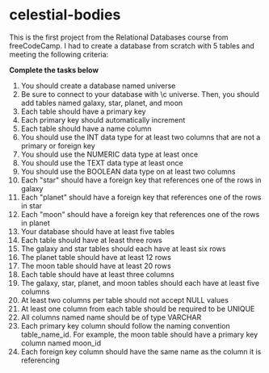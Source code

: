 # celestial-bodies
This is the first project from the Relational Databases course from freeCodeCamp.
I had to create a database from scratch with 5 tables and meeting the following criteria:

**Complete the tasks below**
1.	You should create a database named universe
2.	Be sure to connect to your database with \c universe. Then, you should add tables named galaxy, star, planet, and moon
3.	Each table should have a primary key
4.	Each primary key should automatically increment
5.	Each table should have a name column
6.	You should use the INT data type for at least two columns that are not a primary or foreign key
7.	You should use the NUMERIC data type at least once
8.	You should use the TEXT data type at least once
9.	You should use the BOOLEAN data type on at least two columns
10.	Each "star" should have a foreign key that references one of the rows in galaxy
11.	Each "planet" should have a foreign key that references one of the rows in star
12.	Each "moon" should have a foreign key that references one of the rows in planet
13.	Your database should have at least five tables
14.	Each table should have at least three rows
15.	The galaxy and star tables should each have at least six rows
16.	The planet table should have at least 12 rows
17.	The moon table should have at least 20 rows
18.	Each table should have at least three columns
19.	The galaxy, star, planet, and moon tables should each have at least five columns
20.	At least two columns per table should not accept NULL values
21.	At least one column from each table should be required to be UNIQUE
22.	All columns named name should be of type VARCHAR
23.	Each primary key column should follow the naming convention table_name_id. For example, the moon table should have a primary key column named moon_id
24.	Each foreign key column should have the same name as the column it is referencing

